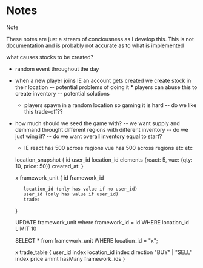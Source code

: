 # Notes
> [!NOTE]
> These notes are just a stream of conciousness as I develop this.
> This  is not documentation and is probably not accurate as to what is implemented

what causes stocks to be created?
- random event throughout the day
- when a new player joins IE an account gets created we create stock in their location
  -- potential problems of doing it
      * players can abuse this to create inventory
  -- potential solutions
     * players spawn in a random location so gaming it is hard
  -- do we like this trade-off??

- how much should we seed the game with?
  -- we want supply and demmand throught different regions with different inventory
     -- do we just wing it?
  -- do we want overall inventory equal to start?
     * IE react has 500 across regions vue has 500 across regions etc etc


    location_snapshot {
        id
        user_id
        location_id
        elements
            {react: 5, vue: {qty: 10, price: 50}}
        created_at:
    }

   x  framework_unit {
         id
         framework_id

         location_id (only has value if no user_id)
         user_id (only has value if user_id)
         trades
     }

     UPDATE framework_unit where framework_id = id WHERE location_id LIMIT 10

     SELECT * from framework_unit WHERE location_id = "x";

    x trade_table {
         user_id index
         location_id index
         direction "BUY" | "SELL" index
         price
         ammt
         hasMany framework_ids
     }
